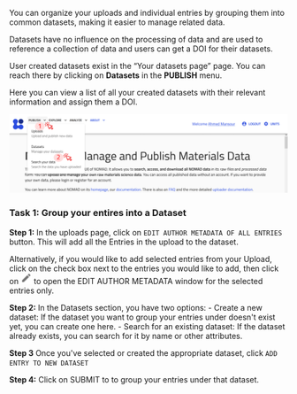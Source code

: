 
You can organize your uploads and individual entries by grouping them into common datasets, making it easier to manage related data.

Datasets have no influence on the processing of data and are used to reference a collection of data and users can get a DOI for their datasets. 

User created datasets exist in the “Your datasets page” page. You can reach there by clicking on **Datasets** in the **PUBLISH** menu.

Here you can view a list of all your created datasets with their relevant information and assign them a DOI. 

![screenshot of navigating to datasets](images/navigating_to_datasets.png)

### Task 1: Group your entires into a Dataset

**Step 1:** In the uploads page, click on `EDIT AUTHOR METADATA OF ALL ENTRIES` button. This will add all the Entries in the upload to the dataset.

Alternatively, if you would like to add selected entries from your Upload, click on the check box next to the entries you would like to add, then click on <img src="images/change_name_icon.png" alt="Change Name Icon" width="20"> to open the EDIT AUTHOR METADATA window for the selected entries only.

**Step 2:** In the Datasets section, you have two options:
    - Create a new dataset: If the dataset you want to group your entries under doesn't exist yet, you can create one here.
    - Search for an existing dataset: If the dataset already exists, you can search for it by name or other attributes.

**Step 3** Once you've selected or created the appropriate dataset, click `ADD ENTRY TO NEW DATASET` 

**Step 4:** Click on SUBMIT to to group your entries under that dataset.

